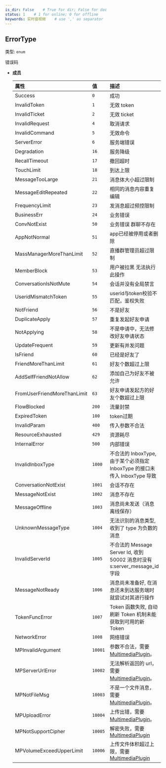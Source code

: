 ```yaml
---
is_dir: False    # True for dir; False for doc
status: 1    # 1 for online; 0 for offline
keywords: 实时音视频    # use ',' as separator
---
```


## ErrorType <span id="errortype"></span>

类型: `enum`

错误码

- **成员**

  | 属性 | 值 | 描述 |
  | :-- | :-- | :-- |
  | Success | `0` | 成功 |
  | InvalidToken | `1` | 无效 token |
  | InvalidTicket | `2` | 无效 ticket |
  | InvalidRequest | `4` | 取消请求 |
  | InvalidCommand | `5` | 无效命令 |
  | ServerError | `6` | 服务端错误 |
  | Degradation | `16` | 服务降级 |
  | RecallTimeout | `17` | 撤回超时 |
  | TouchLimit | `18` | 到达上限 |
  | MessageTooLarge | `21` | 消息体大小超过限制 |
  | MessageEditRepeated | `22` | 相同的消息内容重复编辑 |
  | FrequencyLimit | `23` | 发消息超过频控限制 |
  | BusinessErr | `24` | 业务错误 |
  | ConvNotExist | `50` | 业务错误 群聊不存在 |
  | AppNotNormal | `51` | app已经被停用或者删除 |
  | MassManagerMoreThanLimit | `52` | 直播群管理员超过限制 |
  | MemberBlock | `53` | 用户被拉黑 无法执行此操作 |
  | ConversationIsNotMute | `54` | 会话并没有全局禁言 |
  | UseridMismatchToken | `55` | userid与token校验不匹配，鉴权失败 |
  | NotFriend | `56` | 不是好友 |
  | DuplicateApply | `57` | 重复发起好友申请 |
  | NotApplying | `58` | 不是申请中，无法修改好友申请状态 |
  | UpdateFrequent | `59` | 更新有并发问题 |
  | IsFriend | `60` | 已经是好友了 |
  | FriendMoreThanLimit | `61` | 好友个数超过上限 |
  | AddSelfFriendNotAllow | `62` | 添加自己为好友不被允许 |
  | FromUserFriendMoreThanLimit | `63` | 好友申请发起方的好友个数超过上限 |
  | FlowBlocked | `200` | 流量封禁 |
  | ExpiredToken | `100` | token过期 |
  | InvalidParam | `400` | 传入参数不合法 |
  | ResourceExhausted | `429` | 资源耗尽 |
  | InternalError | `500` | 内部错误 |
  | InvalidInboxType | `1000` | 不合法的 InboxType, 由于某个必须指定 InboxType 的接口未传入 InboxType 导致 |
  | ConversationNotExist | `1001` | 会话不存在 |
  | MessageNotExist | `1002` | 消息不存在 |
  | MessageOffline | `1003` | 消息尚未发送（消息离线保存） |
  | UnknownMessageType | `1004` | 无法识别的消息类型, 收到了 type 为负数的消息 |
  | InvalidServerId | `1005` | 不合法的 Message Server Id, 收到 50002 消息时没有 s:server_message_id 字段 |
  | MessageNotReady | `1006` | 消息尚未准备好, 在消息还未到达服务端时就尝试对其进行操作 |
  | TokenFuncError | `1007` | Token 函数失败, 自动刷新 Token 机制未能获取到可用的新 Token |
  | NetworkError | `1008` | 网络错误 |
  | MPInvalidArgument | `10001` | 参数不合法，需要 [MultimediaPlugin](293536.md#multimediaplugin)。 |
  | MPServerUrlError | `10002` | 无法解析返回的 url，需要 [MultimediaPlugin](293536.md#multimediaplugin)。 |
  | MPNotFileMsg | `10003` | 不是一个文件消息，需要 [MultimediaPlugin](293536.md#multimediaplugin)。 |
  | MPUploadError | `10004` | 上传出错，需要 [MultimediaPlugin](293536.md#multimediaplugin)。 |
  | MPNotSupportCipher | `10005` | 解密失败，需要[MultimediaPlugin](293536.md#multimediaplugin) |
  | MPVolumeExceedUpperLimit | `10006` | 上传文件体积超过上限，需要[MultimediaPlugin](293536.md#multimediaplugin) |
